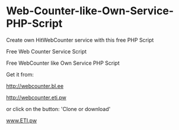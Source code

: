 # Web-Counter-like-Own-Service-PHP-Script
Create own HitWebCounter service with this free PHP Script

Free Web Counter Service Script

Free WebCounter like Own Service PHP Script

Get it from:

http://webcounter.bl.ee

http://webcounter.eti.pw

or click on the button: 'Clone or download'

www.ETI.pw
